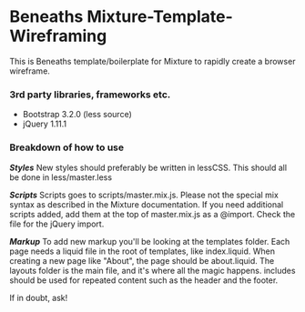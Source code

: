 Beneaths Mixture-Template-Wireframing
=====================================

This is Beneaths template/boilerplate for Mixture to rapidly create a browser wireframe.

### 3rd party libraries, frameworks etc.
- Bootstrap 3.2.0 (less source)
- jQuery 1.11.1

### Breakdown of how to use
___Styles___ New styles should preferably be written in lessCSS. This should all be done in less/master.less

___Scripts___ Scripts goes to scripts/master.mix.js. Please not the special mix syntax as described in the Mixture documentation. If you need additional scripts added, add them at the top of master.mix.js as a @import. Check the file for the jQuery import.

___Markup___ To add new markup you'll be looking at the templates folder. Each page needs a liquid file in the root of templates, like index.liquid. When creating a new page like "About", the page should be about.liquid. The layouts folder is the main file, and it's where all the magic happens. includes should be used for repeated content such as the header and the footer.


If in doubt, ask!